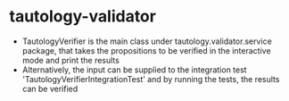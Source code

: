 # tautology-validator
- TautologyVerifier is the main class under tautology.validator.service package, that takes the propositions to be verified in the interactive mode and print the results
- Alternatively, the input can be supplied to the integration test 'TautologyVerifierIntegrationTest' and by running the tests, the results can be verified
